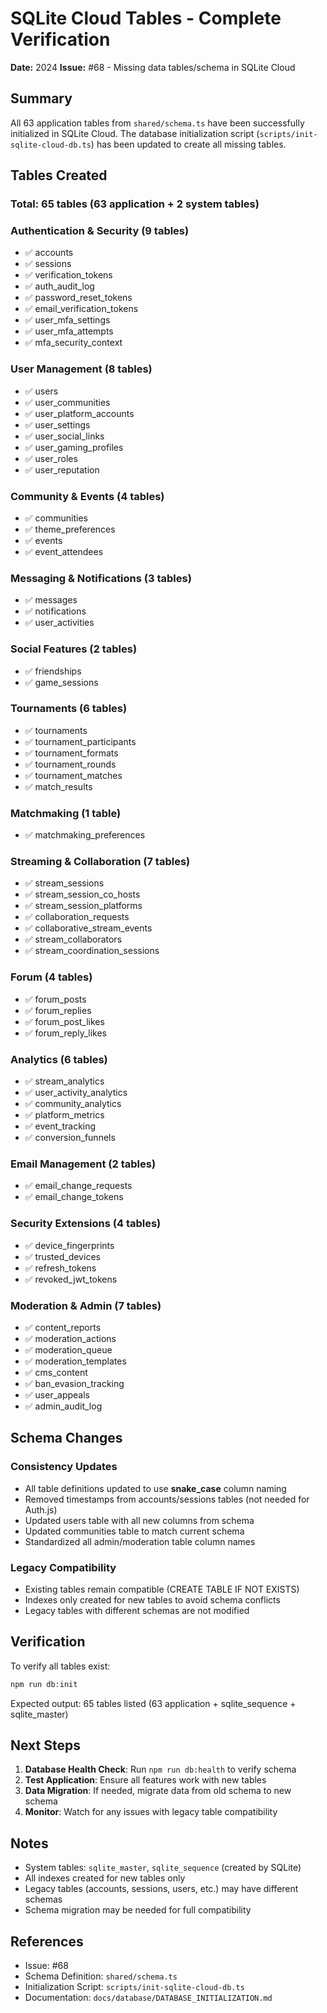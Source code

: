 # SQLite Cloud Tables - Complete Verification

**Date:** 2024
**Issue:** #68 - Missing data tables/schema in SQLite Cloud

## Summary

All 63 application tables from `shared/schema.ts` have been successfully initialized in SQLite Cloud. The database initialization script (`scripts/init-sqlite-cloud-db.ts`) has been updated to create all missing tables.

## Tables Created

### Total: 65 tables (63 application + 2 system tables)

### Authentication & Security (9 tables)
- ✅ accounts
- ✅ sessions  
- ✅ verification_tokens
- ✅ auth_audit_log
- ✅ password_reset_tokens
- ✅ email_verification_tokens
- ✅ user_mfa_settings
- ✅ user_mfa_attempts
- ✅ mfa_security_context

### User Management (8 tables)
- ✅ users
- ✅ user_communities
- ✅ user_platform_accounts
- ✅ user_settings
- ✅ user_social_links
- ✅ user_gaming_profiles
- ✅ user_roles
- ✅ user_reputation

### Community & Events (4 tables)
- ✅ communities
- ✅ theme_preferences
- ✅ events
- ✅ event_attendees

### Messaging & Notifications (3 tables)
- ✅ messages
- ✅ notifications
- ✅ user_activities

### Social Features (2 tables)
- ✅ friendships
- ✅ game_sessions

### Tournaments (6 tables)
- ✅ tournaments
- ✅ tournament_participants
- ✅ tournament_formats
- ✅ tournament_rounds
- ✅ tournament_matches
- ✅ match_results

### Matchmaking (1 table)
- ✅ matchmaking_preferences

### Streaming & Collaboration (7 tables)
- ✅ stream_sessions
- ✅ stream_session_co_hosts
- ✅ stream_session_platforms
- ✅ collaboration_requests
- ✅ collaborative_stream_events
- ✅ stream_collaborators
- ✅ stream_coordination_sessions

### Forum (4 tables)
- ✅ forum_posts
- ✅ forum_replies
- ✅ forum_post_likes
- ✅ forum_reply_likes

### Analytics (6 tables)
- ✅ stream_analytics
- ✅ user_activity_analytics
- ✅ community_analytics
- ✅ platform_metrics
- ✅ event_tracking
- ✅ conversion_funnels

### Email Management (2 tables)
- ✅ email_change_requests
- ✅ email_change_tokens

### Security Extensions (4 tables)
- ✅ device_fingerprints
- ✅ trusted_devices
- ✅ refresh_tokens
- ✅ revoked_jwt_tokens

### Moderation & Admin (7 tables)
- ✅ content_reports
- ✅ moderation_actions
- ✅ moderation_queue
- ✅ moderation_templates
- ✅ cms_content
- ✅ ban_evasion_tracking
- ✅ user_appeals
- ✅ admin_audit_log

## Schema Changes

### Consistency Updates
- All table definitions updated to use **snake_case** column naming
- Removed timestamps from accounts/sessions tables (not needed for Auth.js)
- Updated users table with all new columns from schema
- Updated communities table to match current schema
- Standardized all admin/moderation table column names

### Legacy Compatibility
- Existing tables remain compatible (CREATE TABLE IF NOT EXISTS)
- Indexes only created for new tables to avoid schema conflicts
- Legacy tables with different schemas are not modified

## Verification

To verify all tables exist:
```bash
npm run db:init
```

Expected output: 65 tables listed (63 application + sqlite_sequence + sqlite_master)

## Next Steps

1. **Database Health Check**: Run `npm run db:health` to verify schema
2. **Test Application**: Ensure all features work with new tables
3. **Data Migration**: If needed, migrate data from old schema to new schema
4. **Monitor**: Watch for any issues with legacy table compatibility

## Notes

- System tables: `sqlite_master`, `sqlite_sequence` (created by SQLite)
- All indexes created for new tables only
- Legacy tables (accounts, sessions, users, etc.) may have different schemas
- Schema migration may be needed for full compatibility

## References

- Issue: #68
- Schema Definition: `shared/schema.ts`
- Initialization Script: `scripts/init-sqlite-cloud-db.ts`
- Documentation: `docs/database/DATABASE_INITIALIZATION.md`
